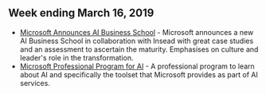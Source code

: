 ## Week ending March 16, 2019

* [Microsoft Announces AI Business School](https://www.microsoft.com/en-us/ai/ai-business-school) - Microsoft announces a new AI Business School in collaboration with Insead with great case studies and an assessment to ascertain the maturity.  Emphasises on culture and leader's role in the transformation.
* [Microsoft Professional Program for AI](https://academy.microsoft.com/en-us/professional-program/tracks/artificial-intelligence/) - A professional program to learn about AI and specifically the toolset that Microsoft provides as part of AI services.

